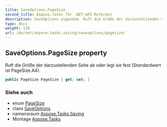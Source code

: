 ```yaml
---
title: SaveOptions.PageSize
second_title: Aspose.Tasks für .NET-API-Referenz
description: SaveOptions eigendom. Ruft die Größe der darzustellenden Seite ab oder legt sie fest Standardwert ist PageSize.A4.
type: docs
weight: 120
url: /de/net/aspose.tasks.saving/saveoptions/pagesize/
---
```

## SaveOptions.PageSize property

Ruft die Größe der darzustellenden Seite ab oder legt sie fest (Standardwert ist PageSize.A4).

```csharp
public PageSize PageSize { get; set; }
```

### Siehe auch

* enum [PageSize](../../../aspose.tasks.visualization/pagesize/)
* class [SaveOptions](../)
* namensraum [Aspose.Tasks.Saving](../../saveoptions/)
* Montage [Aspose.Tasks](../../../)


